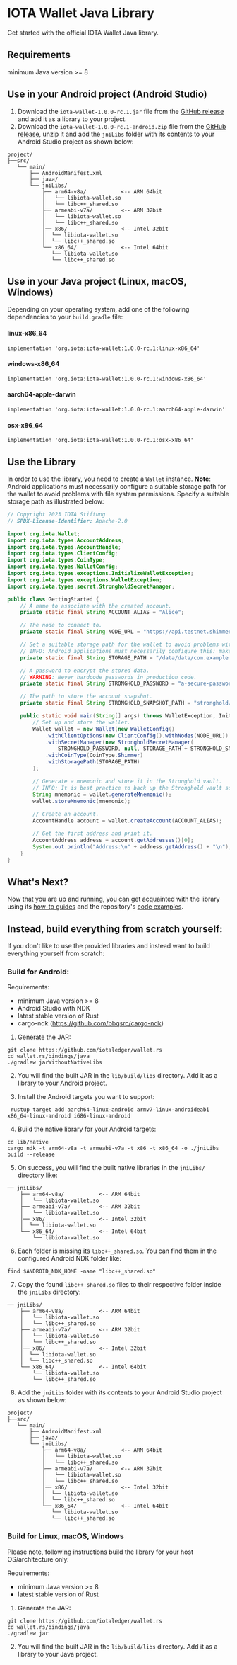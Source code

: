# IOTA Wallet Java Library

Get started with the official IOTA Wallet Java library.

## Requirements

minimum Java version >= 8

## Use in your Android project (Android Studio)

1. Download the `iota-wallet-1.0.0-rc.1.jar` file from the [GitHub release](https://github.com/iotaledger/wallet.rs/releases/tag/iota-wallet-java-1.0.0-rc.1-new) and add it as a library to your project.
2. Download the `iota-wallet-1.0.0-rc.1-android.zip` file from the [GitHub release](https://github.com/iotaledger/wallet.rs/releases/tag/iota-wallet-java-1.0.0-rc.1-new), unzip it and add the `jniLibs` folder with its contents to your Android Studio project as shown below:

```
project/
├──src/
   └── main/
       ├── AndroidManifest.xml
       ├── java/
       └── jniLibs/ 
           ├── arm64-v8a/           <-- ARM 64bit
           │   └── libiota-wallet.so
           │   └── libc++_shared.so
           ├── armeabi-v7a/         <-- ARM 32bit
           │   └── libiota-wallet.so
           │   └── libc++_shared.so
           │── x86/                 <-- Intel 32bit
           │  └── libiota-wallet.so
           │  └── libc++_shared.so
           └── x86_64/              <-- Intel 64bit
              └── libiota-wallet.so
              └── libc++_shared.so
```

## Use in your Java project (Linux, macOS, Windows)

Depending on your operating system, add one of the following dependencies to your `build.gradle` file:

#### linux-x86_64
```
implementation 'org.iota:iota-wallet:1.0.0-rc.1:linux-x86_64'
```

#### windows-x86_64
```
implementation 'org.iota:iota-wallet:1.0.0-rc.1:windows-x86_64'
```

#### aarch64-apple-darwin
```
implementation 'org.iota:iota-wallet:1.0.0-rc.1:aarch64-apple-darwin'
```

#### osx-x86_64
```
implementation 'org.iota:iota-wallet:1.0.0-rc.1:osx-x86_64'
```

## Use the Library

In order to use the library, you need to create a `Wallet` instance.
**Note**: Android applications must necessarily configure a suitable storage path for the wallet to avoid problems with file system permissions. Specify a suitable storage path as illustrated below:

```java
// Copyright 2023 IOTA Stiftung
// SPDX-License-Identifier: Apache-2.0

import org.iota.Wallet;
import org.iota.types.AccountAddress;
import org.iota.types.AccountHandle;
import org.iota.types.ClientConfig;
import org.iota.types.CoinType;
import org.iota.types.WalletConfig;
import org.iota.types.exceptions.InitializeWalletException;
import org.iota.types.exceptions.WalletException;
import org.iota.types.secret.StrongholdSecretManager;

public class GettingStarted {
    // A name to associate with the created account.
    private static final String ACCOUNT_ALIAS = "Alice";

    // The node to connect to.
    private static final String NODE_URL = "https://api.testnet.shimmer.network";

    // Set a suitable storage path for the wallet to avoid problems with file system permissions.
    // INFO: Android applications must necessarily configure this: make sure you replace the ´com.example.myapplication´ with your own app naming.
    private static final String STORAGE_PATH = "/data/data/com.example.myapplication/";

    // A password to encrypt the stored data.
    // WARNING: Never hardcode passwords in production code.
    private static final String STRONGHOLD_PASSWORD = "a-secure-password";

    // The path to store the account snapshot.
    private static final String STRONGHOLD_SNAPSHOT_PATH = "stronghold/vault.stronghold";

    public static void main(String[] args) throws WalletException, InitializeWalletException {
        // Set up and store the wallet.
        Wallet wallet = new Wallet(new WalletConfig()
            .withClientOptions(new ClientConfig().withNodes(NODE_URL))
            .withSecretManager(new StrongholdSecretManager(
                STRONGHOLD_PASSWORD, null, STORAGE_PATH + STRONGHOLD_SNAPSHOT_PATH))
            .withCoinType(CoinType.Shimmer)
            .withStoragePath(STORAGE_PATH)
        );

        // Generate a mnemonic and store it in the Stronghold vault.
        // INFO: It is best practice to back up the Stronghold vault somewhere safe.
        String mnemonic = wallet.generateMnemonic();
        wallet.storeMnemonic(mnemonic);
    
        // Create an account.
        AccountHandle account = wallet.createAccount(ACCOUNT_ALIAS);

        // Get the first address and print it.
        AccountAddress address = account.getAddresses()[0];
        System.out.println("Address:\n" + address.getAddress() + "\n");
    }
}
```

## What's Next?

Now that you are up and running, you can get acquainted with the library using
its [how-to guides](https://wiki.iota.org/shimmer/wallet.rs/how_tos/run_how_tos/) and the
repository's [code examples](https://github.com/iotaledger/wallet.rs/tree/develop/bindings/java/examples/src).

## Instead, build everything from scratch yourself:

If you don't like to use the provided libraries and instead want to build everything yourself from scratch:

### Build for Android:

Requirements:

- minimum Java version >= 8
- Android Studio with NDK
- latest stable version of Rust
- cargo-ndk (https://github.com/bbqsrc/cargo-ndk)

1. Generate the JAR:
```
git clone https://github.com/iotaledger/wallet.rs
cd wallet.rs/bindings/java
./gradlew jarWithoutNativeLibs
```

2. You will find the built JAR in the `lib/build/libs` directory. Add it as a library to your Android project.

3. Install the Android targets you want to support:
```
 rustup target add aarch64-linux-android armv7-linux-androideabi x86_64-linux-android i686-linux-android
```

4. Build the native library for your Android targets:
```
cd lib/native
cargo ndk -t arm64-v8a -t armeabi-v7a -t x86 -t x86_64 -o ./jniLibs build --release
```

5. On success, you will find the built native libraries in the `jniLibs/` directory like:
```
── jniLibs/ 
    ├── arm64-v8a/           <-- ARM 64bit
    │   └── libiota-wallet.so
    ├── armeabi-v7a/         <-- ARM 32bit
    │   └── libiota-wallet.so
    │── x86/                 <-- Intel 32bit
    │  └── libiota-wallet.so
    └── x86_64/              <-- Intel 64bit
        └── libiota-wallet.so
```

6. Each folder is missing its `libc++_shared.so`. You can find them in the configured Android NDK folder like:
```
find $ANDROID_NDK_HOME -name "libc++_shared.so"
```

7. Copy the found `libc++_shared.so` files to their respective folder inside the `jniLibs` directory:
```
── jniLibs/ 
    ├── arm64-v8a/           <-- ARM 64bit
    │   └── libiota-wallet.so
    │   └── libc++_shared.so
    ├── armeabi-v7a/         <-- ARM 32bit
    │   └── libiota-wallet.so
    │   └── libc++_shared.so
    │── x86/                 <-- Intel 32bit
    │  └── libiota-wallet.so
    │  └── libc++_shared.so
    └── x86_64/              <-- Intel 64bit
        └── libiota-wallet.so
        └── libc++_shared.so
```

8. Add the `jniLibs` folder with its contents to your Android Studio project as shown below:
```
project/
├──src/
   └── main/
       ├── AndroidManifest.xml
       ├── java/
       └── jniLibs/ 
           ├── arm64-v8a/           <-- ARM 64bit
           │   └── libiota-wallet.so
           │   └── libc++_shared.so
           ├── armeabi-v7a/         <-- ARM 32bit
           │   └── libiota-wallet.so
           │   └── libc++_shared.so
           │── x86/                 <-- Intel 32bit
           │  └── libiota-wallet.so
           │  └── libc++_shared.so
           └── x86_64/              <-- Intel 64bit
              └── libiota-wallet.so
              └── libc++_shared.so
```

### Build for Linux, macOS, Windows

Please note, following instructions build the library for your host OS/architecture only.

Requirements:

- minimum Java version >= 8
- latest stable version of Rust

1. Generate the JAR:
```
git clone https://github.com/iotaledger/wallet.rs
cd wallet.rs/bindings/java
./gradlew jar
```

2. You will find the built JAR in the `lib/build/libs` directory. Add it as a library to your Java project.